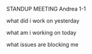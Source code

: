 STANDUP MEETING
Andrea 1-1

what did i work on yesterday 

what am i working on today 

what issues are blocking me 
